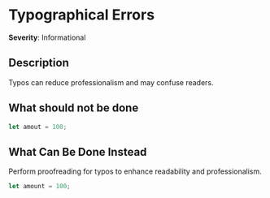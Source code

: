 # Typographical Errors

**Severity**: Informational

## Description

Typos can reduce professionalism and may confuse readers.

## What should not be done

```rust
let amout = 100;
```

## What Can Be Done Instead

Perform proofreading for typos to enhance readability and professionalism.

```rust
let amount = 100;
```


